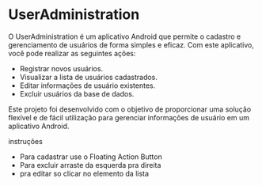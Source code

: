 # UserAdministration

O UserAdministration é um aplicativo Android que permite o cadastro e gerenciamento de usuários de forma simples e eficaz. Com este aplicativo, você pode realizar as seguintes ações:

* Registrar novos usuários.
* Visualizar a lista de usuários cadastrados.
* Editar informações de usuário existentes.
* Excluir usuários da base de dados.

Este projeto foi desenvolvido com o objetivo de proporcionar uma solução flexível e de fácil utilização para gerenciar informações de usuário em um aplicativo Android.

instruções

* Para cadastrar use o Floating Action Button
* Para excluir arraste da esquerda pra direita
* pra editar so clicar no elemento da lista
